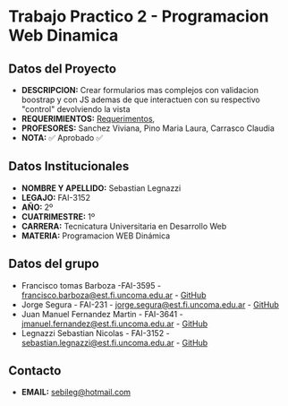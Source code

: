 # Trabajo Practico 2 - Programacion Web Dinamica
## Datos del Proyecto
- **DESCRIPCION:** Crear formularios mas complejos con validacion boostrap y con JS ademas de que interactuen con su respectivo "control" devolviendo la vista
- **REQUERIMIENTOS:** [Requerimentos](https://drive.google.com/file/d/14F2-Ucn0Rkj1CwRNiHdnhvSgqKxikxnq/view?usp=sharing),
- **PROFESORES:** Sanchez Viviana, Pino Maria Laura, Carrasco Claudia
- **NOTA:** :white_check_mark: Aprobado :white_check_mark:
## Datos Institucionales
- **NOMBRE Y APELLIDO:** Sebastian Legnazzi
- **LEGAJO:** FAI-3152
- **AÑO:** 2º
- **CUATRIMESTRE:** 1º
- **CARRERA:** Tecnicatura Universitaria en Desarrollo Web
- **MATERIA:** Programacion WEB Dinámica
## Datos del grupo
- Francisco tomas Barboza -FAI-3595 - francisco.barboza@est.fi.uncoma.edu.ar - [GitHub](https://github.com/FranciscoBarboza)
- Jorge Segura - FAI-231 - jorge.segura@est.fi.uncoma.edu.ar - [GitHub](https://github.com/js-fai231)
- Juan Manuel Fernandez Martin - FAI-3641 - jmanuel.fernandez@est.fi.uncoma.edu.ar - [GitHub](https://github.com/JuanManuelFM)
- Legnazzi Sebastian Nicolas - FAI-3152 - sebastian.legnazzi@est.fi.uncoma.edu.ar - [GitHub](https://github.com/SebastianLegnazzi)
## Contacto
- **EMAIL:** sebileg@hotmail.com
